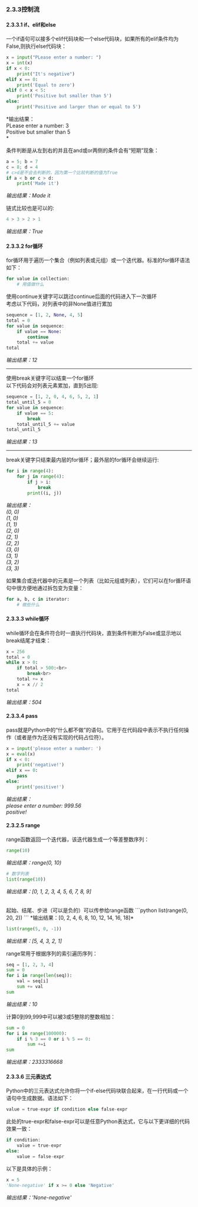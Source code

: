 ### 2.3.3控制流
#### 2.3.3.1 if、elif和else
一个if语句可以接多个elif代码块和一个else代码块，如果所有的elif条件均为False,则执行else代码块：
```python
x = input("PLease enter a number: ")
x = int(x)
if x < 0:
    print("It's negative")
elif x == 0:
    print('Equal to zero')
elif 0 < x < 5:
    print('Positive but smaller than 5')
else:
    print('Positive and larger than or equal to 5')
```
*输出结果：<br>
PLease enter a number: 3<br>
Positive but smaller than 5<br>
*

条件判断是从左到右的并且在and或or两侧的条件会有“短期”现象：
```python
a = 5; b = 7
c = 8; d = 4
# c>d是不会去判断的，因为第一个比较判断的值为True
if a < b or c > d:
    print('Made it')
```
*输出结果：Made it*

链式比较也是可以的:
```python
4 > 3 > 2 > 1
```
*输出结果：True*

#### 2.3.3.2 for循环
for循环用于遍历一个集合（例如列表或元组）或一个迭代器。标准的for循环语法如下：
```python
for value in collection:
    # 用值做什么
```
使用continue关键字可以跳过continue后面的代码进入下一次循环<br>
考虑以下代码，对列表中的非None值进行累加
```python
sequence = [1, 2, None, 4, 5]
total = 0
for value in sequence:
    if value == None:
        continue
    total += value
total
```
*输出结果：12*

***
使用break关键字可以结束一个for循环<br>
以下代码会对列表元素累加，直到5出现:
```python
sequence = [1, 2, 0, 4, 6, 5, 2, 1]
total_until_5 = 0
for value in sequence:
    if value == 5:
        break
    total_until_5 += value
total_until_5
```
*输出结果：13*

***
break关键字只结束最内层的for循环；最外层的for循环会继续运行:
```python
for i in range(4):
    for j in range(4):
        if j > i:
            break
        print((i, j))
```
*输出结果：<br>
(0, 0)<br>
(1, 0)<br>
(1, 1)<br>
(2, 0)<br>
(2, 1)<br>
(2, 2)<br>
(3, 0)<br>
(3, 1)<br>
(3, 2)<br>
(3, 3)<br>*

如果集合或迭代器中的元素是一个列表（比如元组或列表），它们可以在for循环语句中很方便地通过拆包变为变量：
```python
for a, b, c in iterator:
    # 做些什么
```

#### 2.3.3.3  while循环
while循环会在条件符合时一直执行代码块，直到条件判断为False或显示地以break结尾才结束：
```python
x = 256
total = 0
while x > 0:
    if total > 500:<br>
        break<br>
    total += x
    x = x // 2
total
```
*输出结果：504*

#### 2.3.3.4 pass
pass就是Python中的“什么都不做”的语句。它用于在代码段中表示不执行任何操作（或者是作为还没有实现的代码占位符）。
```python
x = input('please enter a number: ')
x = eval(x)
if x < 0:
    print('negative!')
elif x == 0:
    pass
else:
    print('positive!')
```
*输出结果：<br>
please enter a number: 999.56<br>
positive!*

#### 2.3.2.5 range
range函数返回一个迭代器，该迭代器生成一个等差整数序列：
```python
range(10)
```
*输出结果：range(0, 10)*

```python
# 数字列表
list(range(10))
```
*输出结果：[0, 1, 2, 3, 4, 5, 6, 7, 8, 9]*

<br>
起始、结尾、步进（可以是负的）可以传参给range函数
```python
list(range(0, 20, 2))
```
*输出结果：[0, 2, 4, 6, 8, 10, 12, 14, 16, 18]*

```python
list(range(5, 0, -1))
```
*输出结果：[5, 4, 3, 2, 1]*

range常用于根据序列的索引遍历序列：
```python
seq = [1, 2, 3, 4]
sum = 0
for i in range(len(seq)):
    val = seq[i]
    sum += val
sum
```
*输出结果：10*

计算0到99,999中可以被3或5整除的整数相加：
```python
sum = 0
for i in range(100000):
    if i % 3 == 0 or i % 5 == 0:
        sum +=i
sum
```
*输出结果：2333316668*

#### 2.3.3.6 三元表达式
Python中的三元表达式允许你将一个if-else代码块联合起来，在一行代码或一个语句中生成数据。语法如下：
```python
value = true-expr if condition else false-expr
```

此处的true-expr和false-expr可以是任意Python表达式，它与以下更详细的代码效果一致：
```python
if condition:
    value = true-expr
else:
    value = false-expr
```

以下是具体的示例：
```python
x = 5
'None-negative' if x >= 0 else 'Negative'
```
*输出结果：'None-negative'*
